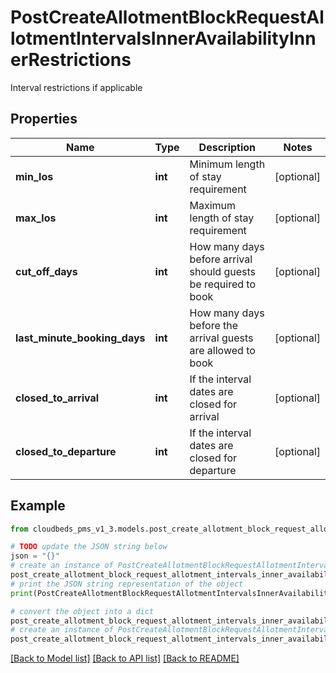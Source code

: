 # PostCreateAllotmentBlockRequestAllotmentIntervalsInnerAvailabilityInnerRestrictions

Interval restrictions if applicable

## Properties

Name | Type | Description | Notes
------------ | ------------- | ------------- | -------------
**min_los** | **int** | Minimum length of stay requirement | [optional] 
**max_los** | **int** | Maximum length of stay requirement | [optional] 
**cut_off_days** | **int** | How many days before arrival should guests be required to book | [optional] 
**last_minute_booking_days** | **int** | How many days before the arrival guests are allowed to book | [optional] 
**closed_to_arrival** | **int** | If the interval dates are closed for arrival | [optional] 
**closed_to_departure** | **int** | If the interval dates are closed for departure | [optional] 

## Example

```python
from cloudbeds_pms_v1_3.models.post_create_allotment_block_request_allotment_intervals_inner_availability_inner_restrictions import PostCreateAllotmentBlockRequestAllotmentIntervalsInnerAvailabilityInnerRestrictions

# TODO update the JSON string below
json = "{}"
# create an instance of PostCreateAllotmentBlockRequestAllotmentIntervalsInnerAvailabilityInnerRestrictions from a JSON string
post_create_allotment_block_request_allotment_intervals_inner_availability_inner_restrictions_instance = PostCreateAllotmentBlockRequestAllotmentIntervalsInnerAvailabilityInnerRestrictions.from_json(json)
# print the JSON string representation of the object
print(PostCreateAllotmentBlockRequestAllotmentIntervalsInnerAvailabilityInnerRestrictions.to_json())

# convert the object into a dict
post_create_allotment_block_request_allotment_intervals_inner_availability_inner_restrictions_dict = post_create_allotment_block_request_allotment_intervals_inner_availability_inner_restrictions_instance.to_dict()
# create an instance of PostCreateAllotmentBlockRequestAllotmentIntervalsInnerAvailabilityInnerRestrictions from a dict
post_create_allotment_block_request_allotment_intervals_inner_availability_inner_restrictions_from_dict = PostCreateAllotmentBlockRequestAllotmentIntervalsInnerAvailabilityInnerRestrictions.from_dict(post_create_allotment_block_request_allotment_intervals_inner_availability_inner_restrictions_dict)
```
[[Back to Model list]](../README.md#documentation-for-models) [[Back to API list]](../README.md#documentation-for-api-endpoints) [[Back to README]](../README.md)


